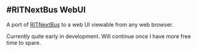 #RITNextBus WebUI
---
A port of [RITNextBus](https://github.com/ahollenbach/RITNextBus) to a web UI viewable from any web browser.

Currently quite early in development. Will continue once I have more free time to spare.

